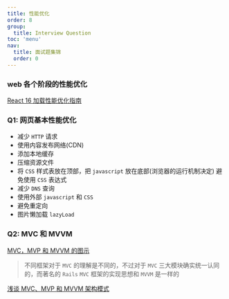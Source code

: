 ```yaml
---
title: 性能优化
order: 8
group:
  title: Interview Question
toc: 'menu'
nav:
  title: 面试题集锦
  order: 0
---
```


### web 各个阶段的性能优化

[React 16 加载性能优化指南](https://mp.weixin.qq.com/s/XSvhOF_N0VbuOKStwi0IYw)

### Q1: 网页基本性能优化

- 减少 `HTTP` 请求
- 使用内容发布网络(CDN)
- 添加本地缓存
- 压缩资源文件
- 将 `CSS` 样式表放在顶部，把 `javascript` 放在底部(浏览器的运行机制决定) 避免使用 `CSS` 表达式
- 减少 `DNS` 查询
- 使用外部 `javascript` 和 `CSS`
- 避免重定向
- 图片懒加载 `lazyLoad`

### Q2: MVC 和 MVVM

[MVC，MVP 和 MVVM 的图示](http://www.ruanyifeng.com/blog/2015/02/mvcmvp_mvvm.html)

> 不同框架对于 `MVC` 的理解是不同的，不过对于 `MVC` 三大模块确实统一认同的，而著名的 `Rails` `MVC` 框架的实现思想和 `MVVM` 是一样的

[浅谈 MVC、MVP 和 MVVM 架构模式](https://draveness.me/mvx/)
